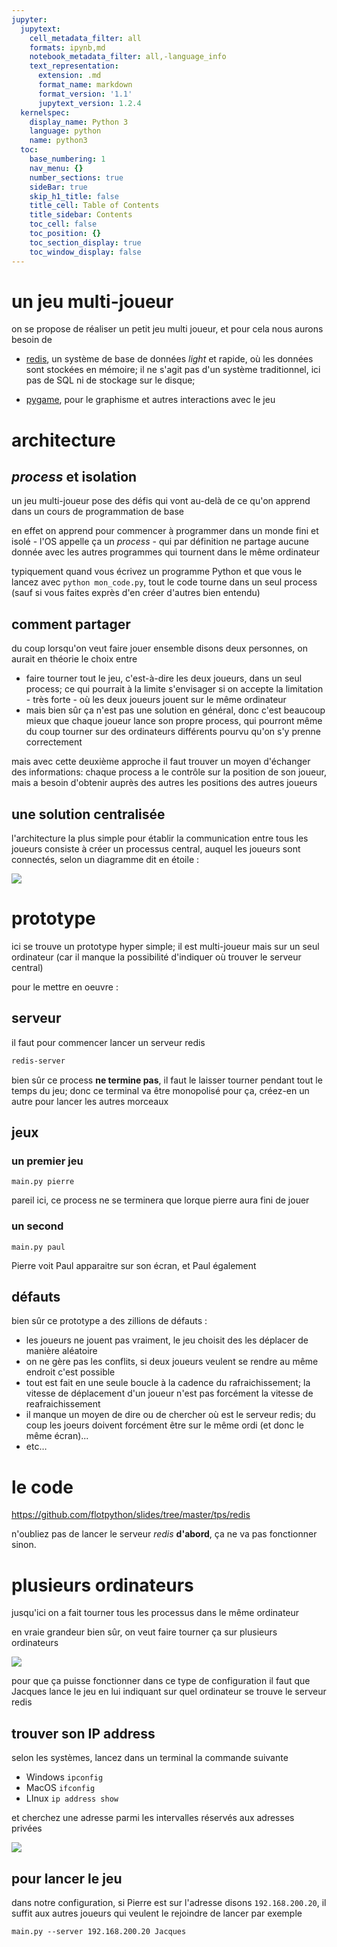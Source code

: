 ```yaml
---
jupyter:
  jupytext:
    cell_metadata_filter: all
    formats: ipynb,md
    notebook_metadata_filter: all,-language_info
    text_representation:
      extension: .md
      format_name: markdown
      format_version: '1.1'
      jupytext_version: 1.2.4
  kernelspec:
    display_name: Python 3
    language: python
    name: python3
  toc:
    base_numbering: 1
    nav_menu: {}
    number_sections: true
    sideBar: true
    skip_h1_title: false
    title_cell: Table of Contents
    title_sidebar: Contents
    toc_cell: false
    toc_position: {}
    toc_section_display: true
    toc_window_display: false
---
```


<!-- #region {"trusted": true} -->
# un jeu multi-joueur
<!-- #endregion -->

<!-- #region {"slideshow": {"slide_type": "slide"}} -->
on se propose de réaliser un petit jeu multi joueur, et pour cela nous aurons besoin de 

* [redis](https://redis.io/), un système de base de données *light* et rapide, où les données sont stockées en mémoire; il ne s'agit pas d'un système traditionnel, ici pas de SQL ni de stockage sur le disque;

* [pygame](www.pygame.org), pour le graphisme et autres interactions avec le jeu
<!-- #endregion -->

# architecture


## *process* et isolation

un jeu multi-joueur pose des défis qui vont au-delà de ce qu'on apprend dans un cours de programmation de base

en effet on apprend pour commencer à programmer dans un monde fini et isolé - l'OS appelle ça un *process* - qui par définition ne partage aucune donnée avec les autres programmes qui tournent dans le même ordinateur

typiquement quand vous écrivez un programme Python et que vous le lancez avec `python mon_code.py`, tout le code tourne dans un seul process (sauf si vous faites exprès d'en créer d'autres bien entendu)


## comment partager 

du coup lorsqu'on veut faire jouer ensemble disons deux personnes, on aurait en théorie le choix entre

* faire tourner tout le jeu, c'est-à-dire les deux joueurs, dans un seul process; ce qui pourrait à la limite s'envisager si on accepte la limitation - très forte - où les deux joueurs jouent sur le même ordinateur
* mais bien sûr ça n'est pas une solution en général, donc c'est beaucoup mieux que chaque joueur lance son propre process, qui pourront même du coup tourner sur des ordinateurs différents pourvu qu'on s'y prenne correctement

mais avec cette deuxième approche il faut trouver un moyen d'échanger des informations: chaque process a le contrôle sur la position de son joueur, mais a besoin d'obtenir auprès des autres les positions des autres joueurs


## une solution centralisée


l'architecture la plus simple pour établir la communication entre tous les joueurs consiste à créer un processus central, auquel les joueurs sont connectés, selon un diagramme dit en étoile :


![](processes.svg)


# prototype


ici se trouve un prototype hyper simple; il est multi-joueur mais sur un seul ordinateur (car il manque la possibilité d'indiquer où trouver le serveur central)

pour le mettre en oeuvre :

<!-- #region -->
## serveur

il faut pour commencer lancer un serveur redis 

```bash
redis-server
```

bien sûr ce process **ne termine pas**, il faut le laisser tourner pendant tout le temps du jeu; donc ce terminal va être monopolisé pour ça, créez-en un autre pour lancer les autres morceaux
<!-- #endregion -->

<!-- #region -->
## jeux

### un premier jeu 

```
main.py pierre
```

pareil ici, ce process ne se terminera que lorque pierre aura fini de jouer

### un second

```
main.py paul
```

Pierre voit Paul apparaitre sur son écran, et Paul également

<!-- #endregion -->

## défauts


bien sûr ce prototype a des zillions de défauts :

* les joueurs ne jouent pas vraiment, le jeu choisit des les déplacer de manière aléatoire
* on ne gère pas les conflits, si deux joueurs veulent se rendre au même endroit c'est possible
* tout est fait en une seule boucle à la cadence du rafraichissement; la vitesse de déplacement d'un joueur n'est pas forcément la vitesse de reafraichissement
* il manque un moyen de dire ou de chercher où est le serveur redis; du coup les joeurs doivent forcément être sur le même ordi (et donc le même écran)...
* etc…


# le code


https://github.com/flotpython/slides/tree/master/tps/redis

n'oubliez pas de lancer le serveur *redis* **d'abord**, ça ne va pas fonctionner sinon.


# plusieurs ordinateurs


jusqu'ici on a fait tourner tous les processus dans le même ordinateur

en vraie grandeur bien sûr, on veut faire tourner ça sur plusieurs ordinateurs

![](ip-address.svg)

pour que ça puisse fonctionner dans ce type de configuration il faut que Jacques lance le jeu en lui indiquant sur quel ordinateur se trouve le serveur redis


## trouver son IP address


selon les systèmes, lancez dans un terminal la commande suivante
* Windows `ipconfig`
* MacOS `ifconfig`
* LInux `ip address show`

et cherchez une adresse parmi les intervalles réservés aux adresses privées


![](private-ranges.png)

<!-- #region {"slideshow": {"slide_type": "slide"}} -->
## pour lancer le jeu

dans notre configuration, si Pierre est sur l'adresse disons `192.168.200.20`, il suffit aux autres joueurs qui veulent le rejoindre de lancer par exemple

```
main.py --server 192.168.200.20 Jacques
```
<!-- #endregion -->
